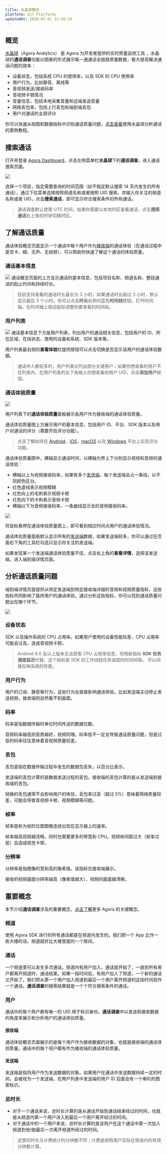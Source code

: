 ```yaml
---
title: 水晶球概览
platform: All Platforms
updatedAt: 2020-07-01 15:16:24
---
```


## 概览

[水晶球](https://dashboard.agora.io/analytics/call/search)（Agora Analytics） 是 Agora 为开发者提供的实时质量监控工具 ，水晶球的**通话调查**功能以图表的形式展示每一通通话全链路质量数据，极大提高解决通话问题的效率：

- 设备状态，包括系统 CPU 的使用率，以及 SDK 的 CPU 使用率
- 用户行为，比如静音、离线等
- 音视频发送/接收码率
- 音视频卡顿情况
- 音量信息，包括本地采集音量和远端发送音量
- 网络丢包率，包括上行丢包和端到端丢包
- 用户对通话的主观评分

你可以快速从视图和数据指标中识别通话质量问题，[点击查看](https://dashboard.agora.io/analytics/call/tutorial)使用水晶球分析通话的案例教程。

## 搜索通话

打开并登录 [Agora Dashboard](https://dashboard.agora.io/)，点击左侧菜单栏**水晶球**下的**通话调查**，进入通话搜索页面。

![](https://web-cdn.agora.io/docs-files/1545375661129)

选择一个项目，指定需要查询的时间范围（如不指定默认搜索 14 天内发生的所有通话），通过下拉菜单选择按照频道名称或者按照 UID 搜索，并输入你关注的频道名称或者 UID，点击**搜索通话**，即可显示符合搜索条件的所有通话。

> 通话调查默认使用 UTC 时间，如果你需要以本地时区查看通话，点击**搜索通话**右上角的时钟切换时区。

## 了解通话质量

通话体验概览页面显示一个通话中每个用户作为[接收端](#rec)的通话体验（在通话过程中是否卡、糊、无声、无视频），可以帮助你快速了解这个通话的体验质量。

### 通话基本信息

![](https://web-cdn.agora.io/docs-files/1545375713719)
通话概览页面的上方显示通话的基本信息，包括项目名称、频道名称、整段通话的起止时间和持续时长。

> 目前支持查看的通话时长最长为 3 小时，如果通话时长超过 3 小时，默认显示最后 3 个小时。你可以点击**时长**右侧的蓝色**时间线**按钮，打开时间轴，在时间轴上拖动鼠标调整你要查看的时间段。

### 用户列表

![](https://web-cdn.agora.io/docs-files/1545375743008)
通话基本信息下方是用户列表，列出用户的通话相关信息，包括用户的 ID、所在区域、在线状态、使用的设备和系统、SDK 版本等。

用户列表最右侧的**查看体验**栏提供按钮可以点击切换是否显示该用户的通话体验数据。

> 通话中人数较多时，用户列表仅列出部分关键用户；如果你想查看的用户不在列表内，在用户列表的右下角输入你想查看的用户 UID，点击**添加用户**按钮。

### 通话体验质量

![](https://web-cdn.agora.io/docs-files/1545375761160)

用户列表下的**通话体验质量**面板展示各用户作为接收端的通话体验质量。

通话体验质量图上方展示用户的基本信息，包括用户 ID、平台、SDK 版本以及用户对通话的评分（需要开启评分功能）。

> 点击了解如何在 [Android](./rate_android)，[iOS](./rate_ios)，[macOS](./rate_mac) 以及 [Windows](./rate_windows) 平台上实现评分功能。

通话体验质量图中，横轴显示通话时间，以横轴为界上下分别显示视频和音频的通话体验：

- 横轴以上为视频接收码率，如果有多个[发送端](#send)，每个发送端会占一条线，以不同颜色区分。
- 红色虚线表示视频模糊
- 红色向上的毛刺表示视频卡顿
- 红色向下的卡刺表示音频卡顿
- 横轴以下为音频接收码率，一条曲线显示总的音频接收码率。

![](https://web-cdn.agora.io/docs-files/1545277525497)

将鼠标悬停在通话体验质量图上，即可看到相应时间点用户的通话体验情况。

通话体验质量面板默认显示所有的[发送端](#send)数据，如果发送端较多，你可以通过在页面右下角的工具栏勾选只显示你关注的发送端。

如果发现某一个发送端通话体验质量不佳，点击右上角的**查看详情**，选择该发送端，进入端到端详情页面。

## 分析通话质量问题

端到端详情页面提供从特定发送端到特定接收端详细的音频和视频质量指标，这些指标共同影响了最终用户的通话体验。通过分析这些指标，你可以找到通话质量问题出在哪个环节。

![](https://web-cdn.agora.io/docs-files/1545375810304)

### 设备状态

SDK 以及操作系统的 CPU 占用率。如果用户使用的设备性能较差，CPU 占用率可能会过高，造成音视频卡顿。

> Android 8.0 及以上版本无法获取 CPU 占用率信息，将用新指标 **SDK 任务调度延迟**代替。这个指标是 SDK 的工作线程任务调度的时间间隔， 可以间接反映系统的性能。

### 用户行为

用户的订阅、静音等行为，这些行为会直接影响通话体验。比如发送端主动停止发送视频，接收端则自然看不到画面。

### 码率

码率是指数据传输时单位时间传送的数据位数。

音频码率越高则音质越好，视频同理。码率低不一定会导致通话质量问题，但是过低的码率往往意味着音视频质量较差。

### 丢包

丢包是指在数据传输过程中发生的数据包丢失，以百分比表示。

发送端的丢包计算的是数据发送过程的丢包，接收端的丢包计算的是从发送端到接收端的丢包。

轻微的丢包通常不会影响用户的体验，丢包率过高（超过 5%）意味着网络质量较差，可能会导致音视频卡顿、视频模糊等问题。

### 帧率

帧率是称为帧的位图图像连续出现在显示器上的速率。

帧率越高视频越流畅，同时也需要更多的带宽和 CPU。视频帧间距过大（帧率过低）会造成视觉卡顿。

### 分辨率

分辨率是指图像的宽和高的像素值，该指标仅接收端展示。

接收的视频画面分辨率越高（像素值越大），视频的画面越清晰。

## 重要概念

本节介绍**通话调查**涉及的重要概念，[点击了解](./terms)更多 Agora 的关键概念。

### 频道

使用 Agora SDK 进行的所有通话都是在频道内发生的。我们把一个 App 比作一栋大楼的话，频道就好比大楼里面的一个房间。

### 通话

一个频道里可以发生多次通话。频道内有用户加入，通话就开始了，一直到所有用户都离开频道时，通话结束。如果一段时间后，有用户加入了频道，一个新的通话又开始了。我们把从第一个用户加入频道到最后一个用户离开频道的这段时间视作一个通话。**通话调查**的搜索结果就是一个个符合搜索条件的通话。

### 用户

通话中的每个用户都有唯一的 UID 用于标识身份。**通话调查**中以发送和接收数据的角度来展示和分析用户的通话体验质量。

#### <a name="rec">接收端

通话体验概览页面展示的是每个用户作为接收数据的对象，也就是接收端的通话体验质量。通话中的每个用户都有作为接收端的通话体验质量。

#### <a name="send">发送端

发送端是指将用户作为发送数据的对象。如果用户在通话中发送数据持续一定的时间，会被视为一个发送端，在用户列表中发送端的用户 ID 后面会有一个喇叭的图案标识。

### 总时长

- 对于一个通话来说，总时长计算的是从通话开始到通话结束经过的时间，也就是从频道内第一个用户进入到最后一个用户离开经过的时间。
- 对于通话中的一个用户来说，总时长计算的是该用户在这个通话中第一次加入频道到他/她最后一次离开频道所经过的时间。

> 这里的时长与计费统计的分钟数不同；计费是按照用户实际在频道内的有效分钟数计算。
